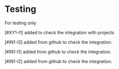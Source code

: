 # Testing
For testing only

[#XY1-I1] added to check the integration with projects

[#IN1-I3] added from github to check the integration.

[#IN1-I1] added from github to check the integration.

[#IN1-I2] added from github to check the integration.


